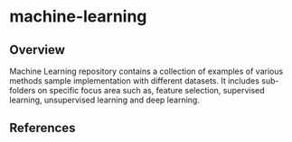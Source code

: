 # machine-learning

## Overview

Machine Learning repository contains a collection of examples of various methods sample implementation with different datasets. 
It includes sub-folders on specific focus area such as, feature selection, supervised learning, unsupervised learning and deep learning. 

## References

